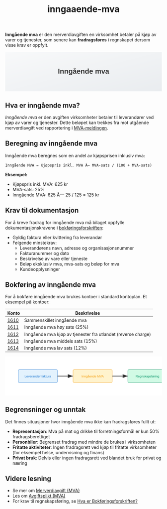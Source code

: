 ﻿---
title: "inngaaende-mva"
seoTitle: "inngaaende-mva"
description: '**Inngående mva** er den merverdiavgiften en virksomhet betaler på kjøp av varer og tjenester, som senere kan **fradragsføres** i regnskapet dersom visse kr...'
---

**Inngående mva** er den merverdiavgiften en virksomhet betaler på kjøp av varer og tjenester, som senere kan **fradragsføres** i regnskapet dersom visse krav er oppfylt.

![Illustrasjon som viser definisjon av Inngående mva](inngaaende-mva-image.svg)

## Hva er inngående mva?

*Inngående mva* er den avgiften virksomheter betaler til leverandører ved kjøp av varer og tjenester. Dette beløpet kan trekkes fra mot utgående merverdiavgift ved rapportering i [MVA-meldingen](/blogs/regnskap/hva-er-mva-melding "Hva er MVA-melding? Komplett Guide til Merverdiavgiftsrapportering i Norge").

## Beregning av inngående mva

Inngående mva beregnes som en andel av kjøpsprisen inklusiv mva:

```text
Inngående MVA = Kjøpspris inkl. MVA Ã— MVA-sats / (100 + MVA-sats)
```

**Eksempel:**
- Kjøpspris inkl. MVA: 625 kr
- MVA-sats: 25%
- Inngående MVA: 625 Ã— 25 / 125 = 125 kr

## Krav til dokumentasjon

For å kreve fradrag for inngående mva må bilaget oppfylle dokumentasjonskravene i [bokføringsforskriften](/blogs/regnskap/hva-er-bokforingsforskriften "Hva er Bokføringsforskriften? Regler for bokføringsplikt i Norge"):

* Gyldig faktura eller kvittering fra leverandør
* Følgende minstekrav:
  * Leverandørens navn, adresse og organisasjonsnummer
  * Fakturanummer og dato
  * Beskrivelse av vare eller tjeneste
  * Beløp eksklusiv mva, mva-sats og beløp for mva
  * Kundeopplysninger

## Bokføring av inngående mva

For å bokføre inngående mva brukes kontoer i standard kontoplan. Et eksempel på kontoer:

| Konto | Beskrivelse                                                                                                            |
|-------|------------------------------------------------------------------------------------------------------------------------|
| [1610](/blogs/kontoplan/1610-inngaaende-merverdiavgift "Konto 1610 - Inngående merverdiavgift")                           | Sammenskillet inngående mva                                                                                             |
| [1611](/blogs/kontoplan/1611-inngaaende-merverdiavgift-hoy-sats "Konto 1611 - Inngående merverdiavgift høy sats")           | Inngående mva høy sats (25%)                                                                                              |
| [1612](/blogs/kontoplan/1612-inngaaende-merverdiavgift-kjop-tjen-fra-utlandet "Konto 1612 - Inngående merverdiavgift kjøp tjenester fra utlandet") | Inngående mva kjøp av tjenester fra utlandet (reverse charge)                                                               |
| [1613](/blogs/kontoplan/1613-inngaaende-merverdiavgift-middels-sats "Konto 1613 - Inngående merverdiavgift middels sats") | Inngående mva middels sats (15%)                                                                                           |
| [1614](/blogs/kontoplan/1614-inngaaende-merverdiavgift-lav-sats "Konto 1614 - Inngående merverdiavgift lav sats")         | Inngående mva lav sats (12%)                                                                                              |

![Illustrasjon av Inngående mva-prosess](inngaaende-mva-prosess.svg)

## Begrensninger og unntak

Det finnes situasjoner hvor inngående mva ikke kan fradragsføres fullt ut:

* **Representasjon**: Mva på mat og drikke til forretningsformål er kun 50% fradragsberettiget  
* **Personbiler**: Begrenset fradrag med mindre de brukes i virksomheten  
* **Fritatte aktiviteter**: Ingen fradragsrett ved kjøp til fritatte virksomheter (for eksempel helse, undervisning og finans)  
* **Privat bruk**: Delvis eller ingen fradragsrett ved blandet bruk for privat og næring  

## Videre lesning

* Se mer om [Merverdiavgift (MVA)](/blogs/regnskap/hva-er-moms-mva "Hva er Merverdiavgift (MVA)? Beregning og Regnskapsføring")  
* Les om [Avgiftsplikt (MVA)](/blogs/regnskap/hva-er-avgiftsplikt-mva "Hva er Avgiftsplikt (MVA)? Komplett Guide til Merverdiavgift i Norge")  
* For krav til regnskapsføring, se [Hva er Bokføringsforskriften?](/blogs/regnskap/hva-er-bokforingsforskriften "Hva er Bokføringsforskriften? Regler for bokføringsplikt i Norge")







